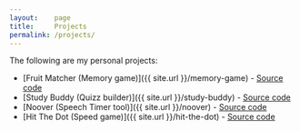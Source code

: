 ```yaml
---
layout:    page
title:     Projects
permalink: /projects/
---
```


The following are my personal projects:

- [Fruit Matcher (Memory game)]({{ site.url }}/memory-game) - [Source code](http://github.com/mmenavas/memory-game)
- [Study Buddy (Quizz builder)]({{ site.url }}/study-buddy) - [Source code](http://github.com/mmenavas/study-buddy)
- [Noover (Speech Timer tool)]({{ site.url }}/noover) - [Source code](http://github.com/mmenavas/noover)
- [Hit The Dot (Speed game)]({{ site.url }}/hit-the-dot) - [Source code](http://github.com/mmenavas/hit-the-dot)
